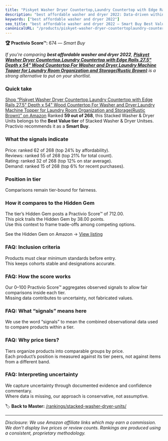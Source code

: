 ```yaml
---
title: "Piskyet Washer Dryer Countertop,Laundry Countertop with Edge Rails,27.5\" Depth x 54\" Wood Countertop For Washer and Dryer,Laundry Machine Topper for Laundry Room Organization and Storage(Rustic Brown)"
description: "best affordable washer and dryer 2022: Data-driven within Best Value ranking using the Practivio Score™. Positioned by quality, value, demand, findability, mom…"
keywords: ["best affordable washer and dryer 2022"]
seo_title: "best affordable washer and dryer 2022 — Smart Buy Best Value (2025)"
canonicalURL: "/products/piskyet-washer-dryer-countertoplaundry-countertop-with-edge-rails275-depth-x-54-wood-countertop-for-washer-and-dryerlaundry-machine-topper-for-laundry-room-organization-and-storagerustic-brown-B0D9RZFC6T/"
---
```


**🏆 Practivio Score™:** 674 — _Smart Buy_


*If you're comparing **best affordable washer and dryer 2022**, **[Piskyet Washer Dryer Countertop,Laundry Countertop with Edge Rails,27.5" Depth x 54" Wood Countertop For Washer and Dryer,Laundry Machine Topper for Laundry Room Organization and Storage(Rustic Brown)](https://www.amazon.com/dp/B0D9RZFC6T?tag=practivio-20)** is a strong alternative to put on your shortlist.*
### Quick take
[Shop “Piskyet Washer Dryer Countertop,Laundry Countertop with Edge Rails,27.5" Depth x 54" Wood Countertop For Washer and Dryer,Laundry Machine Topper for Laundry Room Organization and Storage(Rustic Brown)” on Amazon](https://www.amazon.com/dp/B0D9RZFC6T?tag=practivio-20)
Ranked **59 out of 268**, this Stacked Washer & Dryer Units belongs to the **Best Value tier** of Stacked Washer & Dryer Unitses.  
Practivio recommends it as a **Smart Buy**.

### What the signals indicate
Price: ranked 62 of 268 (top 24% by affordability).  
Reviews: ranked 55 of 268 (top 21% for total count).  
Rating: ranked 32 of 268 (top 12% on star average).  
Demand: ranked 15 of 268 (top 6% for recent purchases).

### Position in tier
Comparisons remain tier-bound for fairness.

### How it compares to the Hidden Gem
The tier’s Hidden Gem posts a Practivio Score™ of 712.00.  
This pick trails the Hidden Gem by 38.00 points.  
Use this context to frame trade-offs among competing options.  

See the Hidden Gem on Amazon → [View listing](https://www.amazon.com/dp/B095KG5FPT?tag=practivio-20)

### FAQ: Inclusion criteria
Products must clear minimum standards before entry.  
This keeps cohorts stable and designations accurate.

### FAQ: How the score works
Our 0–100 Practivio Score™ aggregates observed signals to allow fair comparisons inside each tier.  
Missing data contributes to uncertainty, not fabricated values.

### FAQ: What “signals” means here
We use the word “signals” to mean the combined observational data used to compare products within a tier.

### FAQ: Why price tiers?
Tiers organize products into comparable groups by price.  
Each product’s position is measured against its tier peers, not against items from a different band.

### FAQ: Interpreting uncertainty
We capture uncertainty through documented evidence and confidence commentary.  
Where data is missing, our approach is conservative, not assumptive.


🏷️ **Back to Master:** [/rankings/stacked-washer-dryer-units/](/rankings/stacked-washer-dryer-units/)

---
_Disclosure: We use Amazon affiliate links which may earn a commission. We don’t display live prices or review counts. Rankings are produced using a consistent, proprietary methodology._
